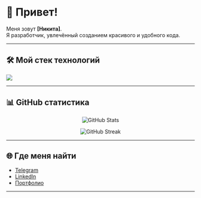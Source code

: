# 👋 Привет!  

Меня зовут **[Никита]**.  
Я разработчик, увлечённый созданием красивого и удобного кода.  

---

## 🛠️ Мой стек технологий
<p align="left">
  <img src="https://skillicons.dev/icons?i=python,js,ts,react,nodejs,html,css,tailwind,docker,git,github" />
</p>

---

## 📊 GitHub статистика
<p align="center">
  <img src="https://github-readme-stats.vercel.app/api?username=ТВОЙ_НИК&show_icons=true&theme=radical" alt="GitHub Stats" />
</p>
<p align="center">
  <img src="https://github-readme-streak-stats.herokuapp.com?user=ТВОЙ_НИК&theme=radical" alt="GitHub Streak" />
</p>

---

## 🌐 Где меня найти
- [Telegram](https://t.me/твоя_ссылка)  
- [LinkedIn](https://linkedin.com/in/твоя_ссылка)  
- [Портфолио](https://твой-сайт.com)  

---

